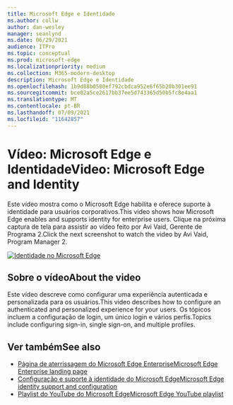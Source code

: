 ```yaml
---
title: Microsoft Edge e Identidade
ms.author: collw
author: dan-wesley
manager: seanlynd
ms.date: 06/29/2021
audience: ITPro
ms.topic: conceptual
ms.prod: microsoft-edge
ms.localizationpriority: medium
ms.collection: M365-modern-desktop
description: Microsoft Edge e Identidade
ms.openlocfilehash: 1b9d88b0580ef792cbdca952e6f65b20b301ee91
ms.sourcegitcommit: bce02a5ce2617bb37ee5d743365d50b5fc8e4aa1
ms.translationtype: MT
ms.contentlocale: pt-BR
ms.lasthandoff: 07/09/2021
ms.locfileid: "11642857"
---
```

# <a name="video-microsoft-edge-and-identity"></a><span data-ttu-id="c1bb0-103">Vídeo: Microsoft Edge e Identidade</span><span class="sxs-lookup"><span data-stu-id="c1bb0-103">Video: Microsoft Edge and Identity</span></span>

<span data-ttu-id="c1bb0-104">Este vídeo mostra como o Microsoft Edge habilita e oferece suporte à identidade para usuários corporativos.</span><span class="sxs-lookup"><span data-stu-id="c1bb0-104">This video shows how Microsoft Edge enables and supports identity for enterprise users.</span></span> <span data-ttu-id="c1bb0-105">Clique na próxima captura de tela para assistir ao vídeo feito por Avi Vaid, Gerente de Programa 2.</span><span class="sxs-lookup"><span data-stu-id="c1bb0-105">Click the next screenshot to watch the video by Avi Vaid, Program Manager 2.</span></span>

[![Identidade no Microsoft Edge](media/microsoft-edge-video-identity/0.png)](http://www.youtube.com/watch?v=8lRUKhR7ipA "Identity in Microsoft Edge")

## <a name="about-the-video"></a><span data-ttu-id="c1bb0-107">Sobre o vídeo</span><span class="sxs-lookup"><span data-stu-id="c1bb0-107">About the video</span></span>

<span data-ttu-id="c1bb0-108">Este vídeo descreve como configurar uma experiência autenticada e personalizada para os usuários.</span><span class="sxs-lookup"><span data-stu-id="c1bb0-108">This video describes how to configure an authenticated and personalized experience for your users.</span></span> <span data-ttu-id="c1bb0-109">Os tópicos incluem a configuração de login, um único login e vários perfis.</span><span class="sxs-lookup"><span data-stu-id="c1bb0-109">Topics include configuring sign-in, single sign-on, and multiple profiles.</span></span>

## <a name="see-also"></a><span data-ttu-id="c1bb0-110">Ver também</span><span class="sxs-lookup"><span data-stu-id="c1bb0-110">See also</span></span>

- [<span data-ttu-id="c1bb0-111">Página de aterrissagem do Microsoft Edge Enterprise</span><span class="sxs-lookup"><span data-stu-id="c1bb0-111">Microsoft Edge Enterprise landing page</span></span>](https://aka.ms/EdgeEnterprise)
- [<span data-ttu-id="c1bb0-112">Configuração e suporte à identidade do Microsoft Edge</span><span class="sxs-lookup"><span data-stu-id="c1bb0-112">Microsoft Edge identity support and configuration</span></span>](microsoft-edge-security-identity.md)
- [<span data-ttu-id="c1bb0-113">Playlist do YouTube do Microsoft Edge</span><span class="sxs-lookup"><span data-stu-id="c1bb0-113">Microsoft Edge YouTube playlist</span></span>](https://www.youtube.com/playlist?list=PLXtHYVsvn_b-uXh1tMeYpT-0iD8tD3tFy)
